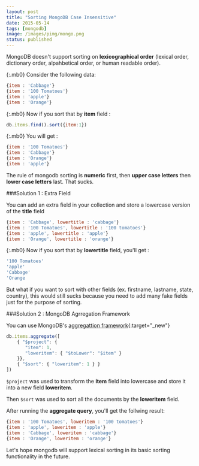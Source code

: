 ```yaml
---
layout: post
title: "Sorting MongoDB Case Insensitive"
date: 2015-05-14
tags: [mongodb]
image: /images/pimg/mongo.png
status: published
--- 
```

MongoDB doesn't support sorting on **lexicographical order** (lexical order, dictionary order, alpahbetical order, or human readable order). 

{:.mb0}
Consider the following data:

~~~javascript
{item : 'Cabbage'}
{item : '100 Tomatoes'}
{item : 'apple'}
{item : 'Orange'}
~~~

{:.mb0}
Now if you sort that by **item** field :

~~~javascript
db.items.find().sort({item:1})
~~~

{:.mb0}
You will get :

~~~javascript
{item : '100 Tomatoes'}
{item : 'Cabbage'}
{item : 'Orange'}
{item : 'apple'}
~~~

The rule of mongodb sorting is **numeric** first, then **upper case letters** then **lower case letters** last. That sucks.

###Solution 1 : Extra Field

You can add an extra field in your collection and store a lowercase version of the **title** field

~~~javascript
{item : 'Cabbage', lowertitle : 'cabbage'}
{item : '100 Tomatoes', lowertitle : '100 tomatoes'}
{item : 'apple', lowertitle : 'apple'}
{item : 'Orange', lowertitle : 'orange'}
~~~

{:.mb0}
Now if you sort that by **lowertitle** field, you'll get :

~~~javascript
'100 Tomatoes'
'apple'
'Cabbage'
'Orange
~~~

But what if you want to sort with other fields (ex. firstname, lastname, state, country), this would still sucks because you need to add many fake fields just for the purpose of sorting.

###Solution 2 : MongoDB Agrregation Framework

You can use MongoDB's [aggregattion framework](http://docs.mongodb.org/v2.2/applications/aggregation/){:target="_new"}

~~~javascript
db.items.aggregate([
    { "$project": {
       "item": 1,
       "loweritem": { "$toLower": "$item" }
    }},
    { "$sort": { "loweritem": 1 } }
])
~~~

```$project``` was used to transform the **item** field into lowercase and store it into a new field **loweritem**.

Then ```$sort``` was used to sort all the documents by the **loweritem** field.

After running the **aggregate query**, you'll get the follwing result:

~~~javascript
{item : '100 Tomatoes', loweritem : '100 tomatoes'}
{item : 'apple', loweritem : 'apple'}
{item : 'Cabbage', loweritem : 'cabbage'}
{item : 'Orange', loweritem : 'orange'}
~~~

Let's hope mongodb will support lexical sorting in its basic sorting functionality in the future.
